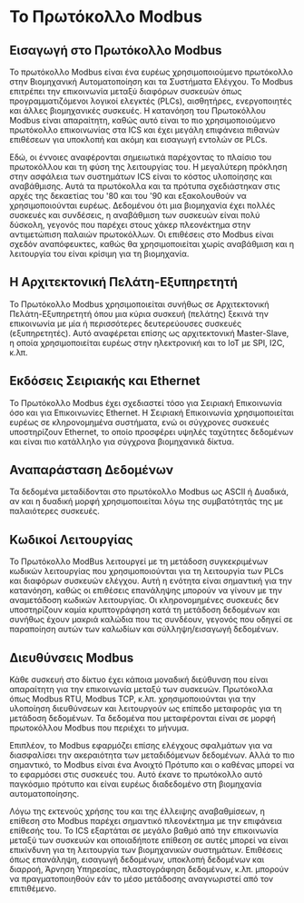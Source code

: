# Το Πρωτόκολλο Modbus

## Εισαγωγή στο Πρωτόκολλο Modbus

Το πρωτόκολλο Modbus είναι ένα ευρέως χρησιμοποιούμενο πρωτόκολλο στην Βιομηχανική Αυτοματοποίηση και τα Συστήματα Ελέγχου. Το Modbus επιτρέπει την επικοινωνία μεταξύ διαφόρων συσκευών όπως προγραμματιζόμενοι λογικοί ελεγκτές (PLCs), αισθητήρες, ενεργοποιητές και άλλες βιομηχανικές συσκευές. Η κατανόηση του Πρωτοκόλλου Modbus είναι απαραίτητη, καθώς αυτό είναι το πιο χρησιμοποιούμενο πρωτόκολλο επικοινωνίας στα ICS και έχει μεγάλη επιφάνεια πιθανών επιθέσεων για υποκλοπή και ακόμη και εισαγωγή εντολών σε PLCs.

Εδώ, οι έννοιες αναφέρονται σημειωτικά παρέχοντας το πλαίσιο του πρωτοκόλλου και τη φύση της λειτουργίας του. Η μεγαλύτερη πρόκληση στην ασφάλεια των συστημάτων ICS είναι το κόστος υλοποίησης και αναβάθμισης. Αυτά τα πρωτόκολλα και τα πρότυπα σχεδιάστηκαν στις αρχές της δεκαετίας του '80 και του '90 και εξακολουθούν να χρησιμοποιούνται ευρέως. Δεδομένου ότι μια βιομηχανία έχει πολλές συσκευές και συνδέσεις, η αναβάθμιση των συσκευών είναι πολύ δύσκολη, γεγονός που παρέχει στους χάκερ πλεονέκτημα στην αντιμετώπιση παλαιών πρωτοκόλλων. Οι επιθέσεις στο Modbus είναι σχεδόν αναπόφευκτες, καθώς θα χρησιμοποιείται χωρίς αναβάθμιση και η λειτουργία του είναι κρίσιμη για τη βιομηχανία.

## Η Αρχιτεκτονική Πελάτη-Εξυπηρετητή

Το Πρωτόκολλο Modbus χρησιμοποιείται συνήθως σε Αρχιτεκτονική Πελάτη-Εξυπηρετητή όπου μια κύρια συσκευή (πελάτης) ξεκινά την επικοινωνία με μία ή περισσότερες δευτερεύουσες συσκευές (εξυπηρετητές). Αυτό αναφέρεται επίσης ως αρχιτεκτονική Master-Slave, η οποία χρησιμοποιείται ευρέως στην ηλεκτρονική και το IoT με SPI, I2C, κ.λπ.

## Εκδόσεις Σειριακής και Ethernet

Το Πρωτόκολλο Modbus έχει σχεδιαστεί τόσο για Σειριακή Επικοινωνία όσο και για Επικοινωνίες Ethernet. Η Σειριακή Επικοινωνία χρησιμοποιείται ευρέως σε κληρονομημένα συστήματα, ενώ οι σύγχρονες συσκευές υποστηρίζουν Ethernet, το οποίο προσφέρει υψηλές ταχύτητες δεδομένων και είναι πιο κατάλληλο για σύγχρονα βιομηχανικά δίκτυα.

## Αναπαράσταση Δεδομένων

Τα δεδομένα μεταδίδονται στο πρωτόκολλο Modbus ως ASCII ή Δυαδικά, αν και η δυαδική μορφή χρησιμοποιείται λόγω της συμβατότητάς της με παλαιότερες συσκευές.

## Κωδικοί Λειτουργίας

Το Πρωτόκολλο ModBus λειτουργεί με τη μετάδοση συγκεκριμένων κωδικών λειτουργίας που χρησιμοποιούνται για τη λειτουργία των PLCs και διαφόρων συσκευών ελέγχου. Αυτή η ενότητα είναι σημαντική για την κατανόηση, καθώς οι επιθέσεις επανάληψης μπορούν να γίνουν με την αναμετάδοση κωδικών λειτουργίας. Οι κληρονομημένες συσκευές δεν υποστηρίζουν καμία κρυπτογράφηση κατά τη μετάδοση δεδομένων και συνήθως έχουν μακριά καλώδια που τις συνδέουν, γεγονός που οδηγεί σε παραποίηση αυτών των καλωδίων και σύλληψη/εισαγωγή δεδομένων.

## Διευθύνσεις Modbus

Κάθε συσκευή στο δίκτυο έχει κάποια μοναδική διεύθυνση που είναι απαραίτητη για την επικοινωνία μεταξύ των συσκευών. Πρωτόκολλα όπως Modbus RTU, Modbus TCP, κ.λπ. χρησιμοποιούνται για την υλοποίηση διευθύνσεων και λειτουργούν ως επίπεδο μεταφοράς για τη μετάδοση δεδομένων. Τα δεδομένα που μεταφέρονται είναι σε μορφή πρωτοκόλλου Modbus που περιέχει το μήνυμα.

Επιπλέον, το Modbus εφαρμόζει επίσης ελέγχους σφαλμάτων για να διασφαλίσει την ακεραιότητα των μεταδιδόμενων δεδομένων. Αλλά το πιο σημαντικό, το Modbus είναι ένα Ανοιχτό Πρότυπο και ο καθένας μπορεί να το εφαρμόσει στις συσκευές του. Αυτό έκανε το πρωτόκολλο αυτό παγκόσμιο πρότυπο και είναι ευρέως διαδεδομένο στη βιομηχανία αυτοματοποίησης.

Λόγω της εκτενούς χρήσης του και της έλλειψης αναβαθμίσεων, η επίθεση στο Modbus παρέχει σημαντικό πλεονέκτημα με την επιφάνεια επίθεσής του. Το ICS εξαρτάται σε μεγάλο βαθμό από την επικοινωνία μεταξύ των συσκευών και οποιαδήποτε επίθεση σε αυτές μπορεί να είναι επικίνδυνη για τη λειτουργία των βιομηχανικών συστημάτων. Επιθέσεις όπως επανάληψη, εισαγωγή δεδομένων, υποκλοπή δεδομένων και διαρροή, Άρνηση Υπηρεσίας, πλαστογράφηση δεδομένων, κ.λπ. μπορούν να πραγματοποιηθούν εάν το μέσο μετάδοσης αναγνωριστεί από τον επιτιθέμενο.
